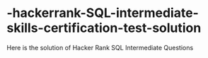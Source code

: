 # -hackerrank-SQL-intermediate-skills-certification-test-solution
Here is the solution of Hacker Rank SQL Intermediate Questions
